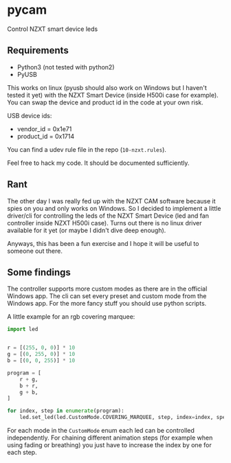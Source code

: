 # pycam

Control NZXT smart device leds


## Requirements

* Python3 (not tested with python2)
* PyUSB

This works on linux (pyusb should also work on Windows but I haven't tested it yet) with the 
NZXT Smart Device (inside H500i case for example). You can swap the device and product id in the
code at your own risk.

USB device ids:
* vendor_id = 0x1e71
* product_id = 0x1714

You can find a udev rule file in the repo (`10-nzxt.rules`).

Feel free to hack my code. It should be documented sufficiently.


## Rant

The other day I was really fed up with the NZXT CAM software because it spies on you and only
works on Windows. So I decided to implement a little driver/cli for controlling the leds of the
NZXT Smart Device (led and fan controller inside NZXT H500i case). Turns out there is no linux
driver available for it yet (or maybe I didn't dive deep enough).

Anyways, this has been a fun exercise and I hope it will be useful to someone out there.


## Some findings

The controller supports more custom modes as there are in the official Windows app. The cli 
can set every preset and custom mode from the Windows app. For the more fancy stuff you should 
use python scripts.

A little example for an rgb covering marquee:
```python
import led


r = [(255, 0, 0)] * 10
g = [(0, 255, 0)] * 10
b = [(0, 0, 255)] * 10

program = [
    r + g,
    b + r,
    g + b,
]

for index, step in enumerate(program):
    led.set_led(led.CustomMode.COVERING_MARQUEE, step, index=index, speed=led.Speed.FAST)
```

For each mode in the `CustomMode` enum each led can be controlled independently. For chaining 
different animation steps (for example when using fading or breathing) you just have to increase 
the index by one for each step.
